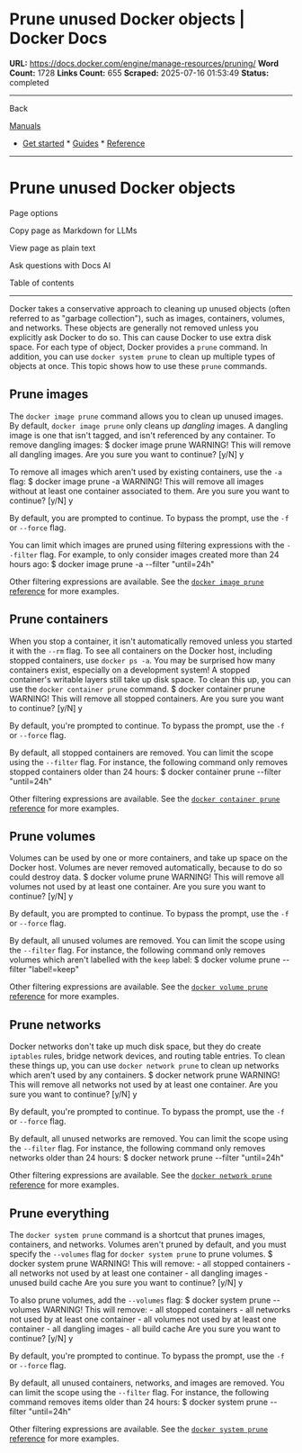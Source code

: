 # Prune unused Docker objects | Docker Docs

**URL:** https://docs.docker.com/engine/manage-resources/pruning/
**Word Count:** 1728
**Links Count:** 655
**Scraped:** 2025-07-16 01:53:49
**Status:** completed

---

Back

[Manuals](https://docs.docker.com/manuals/)

  * [Get started](https://docs.docker.com/get-started/)   * [Guides](https://docs.docker.com/guides/)   * [Reference](https://docs.docker.com/reference/)

* * *

# Prune unused Docker objects

Page options

Copy page as Markdown for LLMs

View page as plain text

Ask questions with Docs AI

Table of contents

* * *

Docker takes a conservative approach to cleaning up unused objects \(often referred to as "garbage collection"\), such as images, containers, volumes, and networks. These objects are generally not removed unless you explicitly ask Docker to do so. This can cause Docker to use extra disk space. For each type of object, Docker provides a `prune` command. In addition, you can use `docker system prune` to clean up multiple types of objects at once. This topic shows how to use these `prune` commands.

## Prune images

The `docker image prune` command allows you to clean up unused images. By default, `docker image prune` only cleans up _dangling_ images. A dangling image is one that isn't tagged, and isn't referenced by any container. To remove dangling images:               $ docker image prune          WARNING! This will remove all dangling images.     Are you sure you want to continue? [y/N] y     

To remove all images which aren't used by existing containers, use the `-a` flag:               $ docker image prune -a          WARNING! This will remove all images without at least one container associated to them.     Are you sure you want to continue? [y/N] y     

By default, you are prompted to continue. To bypass the prompt, use the `-f` or `--force` flag.

You can limit which images are pruned using filtering expressions with the `--filter` flag. For example, to only consider images created more than 24 hours ago:               $ docker image prune -a --filter "until=24h"     

Other filtering expressions are available. See the [`docker image prune` reference](https://docs.docker.com/reference/cli/docker/image/prune/) for more examples.

## Prune containers

When you stop a container, it isn't automatically removed unless you started it with the `--rm` flag. To see all containers on the Docker host, including stopped containers, use `docker ps -a`. You may be surprised how many containers exist, especially on a development system\! A stopped container's writable layers still take up disk space. To clean this up, you can use the `docker container prune` command.               $ docker container prune          WARNING! This will remove all stopped containers.     Are you sure you want to continue? [y/N] y     

By default, you're prompted to continue. To bypass the prompt, use the `-f` or `--force` flag.

By default, all stopped containers are removed. You can limit the scope using the `--filter` flag. For instance, the following command only removes stopped containers older than 24 hours:               $ docker container prune --filter "until=24h"     

Other filtering expressions are available. See the [`docker container prune` reference](https://docs.docker.com/reference/cli/docker/container/prune/) for more examples.

## Prune volumes

Volumes can be used by one or more containers, and take up space on the Docker host. Volumes are never removed automatically, because to do so could destroy data.               $ docker volume prune          WARNING! This will remove all volumes not used by at least one container.     Are you sure you want to continue? [y/N] y     

By default, you are prompted to continue. To bypass the prompt, use the `-f` or `--force` flag.

By default, all unused volumes are removed. You can limit the scope using the `--filter` flag. For instance, the following command only removes volumes which aren't labelled with the `keep` label:               $ docker volume prune --filter "label!=keep"     

Other filtering expressions are available. See the [`docker volume prune` reference](https://docs.docker.com/reference/cli/docker/volume/prune/) for more examples.

## Prune networks

Docker networks don't take up much disk space, but they do create `iptables` rules, bridge network devices, and routing table entries. To clean these things up, you can use `docker network prune` to clean up networks which aren't used by any containers.               $ docker network prune          WARNING! This will remove all networks not used by at least one container.     Are you sure you want to continue? [y/N] y     

By default, you're prompted to continue. To bypass the prompt, use the `-f` or `--force` flag.

By default, all unused networks are removed. You can limit the scope using the `--filter` flag. For instance, the following command only removes networks older than 24 hours:               $ docker network prune --filter "until=24h"     

Other filtering expressions are available. See the [`docker network prune` reference](https://docs.docker.com/reference/cli/docker/network/prune/) for more examples.

## Prune everything

The `docker system prune` command is a shortcut that prunes images, containers, and networks. Volumes aren't pruned by default, and you must specify the `--volumes` flag for `docker system prune` to prune volumes.               $ docker system prune          WARNING! This will remove:             - all stopped containers             - all networks not used by at least one container             - all dangling images             - unused build cache          Are you sure you want to continue? [y/N] y     

To also prune volumes, add the `--volumes` flag:               $ docker system prune --volumes          WARNING! This will remove:             - all stopped containers             - all networks not used by at least one container             - all volumes not used by at least one container             - all dangling images             - all build cache          Are you sure you want to continue? [y/N] y     

By default, you're prompted to continue. To bypass the prompt, use the `-f` or `--force` flag.

By default, all unused containers, networks, and images are removed. You can limit the scope using the `--filter` flag. For instance, the following command removes items older than 24 hours:               $ docker system prune --filter "until=24h"     

Other filtering expressions are available. See the [`docker system prune` reference](https://docs.docker.com/reference/cli/docker/system/prune/) for more examples.